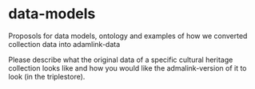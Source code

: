 # data-models
Proposols for data models, ontology and examples of how we converted collection data into adamlink-data

Please describe what the original data of a specific cultural heritage collection looks like and how you would like the admalink-version of it to look (in the triplestore).
